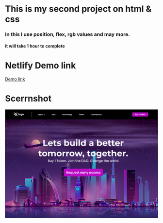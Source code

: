 # This is my second project on html & css 

### In this I use position, flex, rgb values and may more.


#### it will take 1 hour to complete

# Netlify Demo link
[Demo link](https://papaya-moonbeam-2f9b4f.netlify.app/)

# Scerrnshot
![](./output.png)